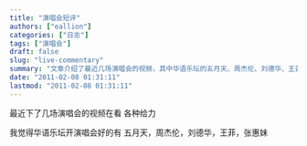 ```yaml
---
title: "演唱会短评"
authors: ["eallion"]
categories: ["日志"]
tags: ["演唱会"]
draft: false
slug: "live-commentary"
summary: "文章介绍了最近几场演唱会的视频，其中华语乐坛的五月天、周杰伦、刘德华、王菲和张惠妹的演唱会给观众带来了很大的震撼和享受。"
date: "2011-02-08 01:31:11"
lastmod: "2011-02-08 01:31:11"
---
```


最近下了几场演唱会的视频在看
各种给力

我觉得华语乐坛开演唱会好的有
五月天，周杰伦，刘德华，王菲，张惠妹
